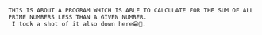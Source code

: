     THIS IS ABOUT A PROGRAM WHICH IS ABLE TO CALCULATE FOR THE SUM OF ALL PRIME NUMBERS LESS THAN A GIVEN NUMBER.
     I took a shot of it also down here😁🚀.
     



